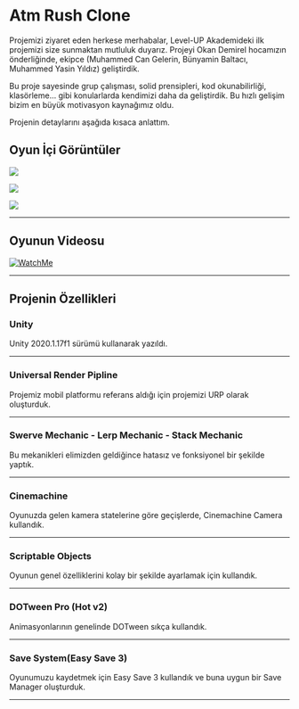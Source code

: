  # Atm Rush Clone

Projemizi ziyaret eden herkese merhabalar, Level-UP Akademideki ilk projemizi size sunmaktan mutluluk duyarız. Projeyi Okan Demirel hocamızın önderliğinde, ekipce (Muhammed Can Gelerin, Bünyamin Baltacı, Muhammed Yasin Yıldız) geliştirdik.

Bu proje sayesinde grup çalışması, solid prensipleri, kod okunabilirliği, klasörleme... gibi konularlarda kendimizi daha da geliştirdik. Bu hızlı gelişim bizim en büyük motivasyon kaynağımız oldu.

Projenin detaylarını aşağıda kısaca anlattım.

## Oyun İçi Görüntüler

![](https://raw.githubusercontent.com/McGelerin/ATM_Rush_Clone/main/Pictures/ATM_Rush_SS_1.PNG)

![](https://raw.githubusercontent.com/McGelerin/ATM_Rush_Clone/main/Pictures/ATM_Rush_SS_2.PNG)

![](https://github.com/McGelerin/ATM_Rush_Clone/blob/main/Pictures/ATM_Rush_SS_3.PNG)

------------

## Oyunun Videosu

[![WatchMe](https://raw.githubusercontent.com/McGelerin/ATM_Rush_Clone/main/Pictures/ATM_Rush_SS_Video.png "WatchMe")](https://youtu.be/xyYBU4nhB-g "WatchMe")

------------

## Projenin Özellikleri

### Unity
Unity 2020.1.17f1 sürümü kullanarak yazıldı.

------------
### Universal Render Pipline
Projemiz mobil platformu referans aldığı için projemizi URP olarak oluşturduk.

------------
### Swerve Mechanic - Lerp Mechanic - Stack Mechanic
Bu mekanikleri elimizden geldiğince hatasız ve fonksiyonel bir şekilde yaptık.

------------
### Cinemachine
Oyunuzda gelen kamera statelerine göre geçişlerde, Cinemachine Camera kullandık.

------------
### Scriptable Objects
Oyunun genel özelliklerini kolay bir şekilde ayarlamak için kullandık.

------------
### DOTween Pro (Hot v2)
Animasyonlarının genelinde DOTween sıkça kullandık.

------------
### Save System(Easy Save 3)
Oyunumuzu kaydetmek için Easy Save 3 kullandık ve buna uygun bir Save Manager oluşturduk.

------------
